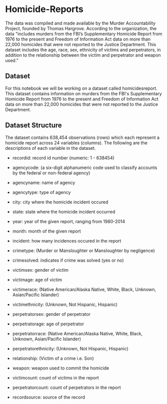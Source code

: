 # Homicide-Reports
The data was compiled and made available by the Murder Accountability Project, founded by Thomas Hargrove. According to the organization, the data "includes murders from the FBI’s Supplementary Homicide Report from 1976 to the present and Freedom of Information Act data on more than 22,000 homicides that were not reported to the Justice Department. This dataset includes the age, race, sex, ethnicity of victims and perpetrators, in addition to the relationship between the victim and perpetrator and weapon used.”

## Dataset
For this notebook we will be working on a dataset called homicidesreport. This dataset contains information on murders from the FBI's Supplementary Homicide Report from 1976 to the present and Freedom of Information Act data on more than 22,000 homicides that were not reported to the Justice Department.

## Dataset Structure

The dataset contains 638,454 observations (rows) which each represent a homicide report across 24 variables (columns). The following are the descriptions of each variable in the dataset.

- recordid: record id number (numeric: 1 - 638454)

- agencycode: (a six-digit alphanumeric code used to classify accounts by the federal or non-federal agency) 

- agencyname: name of agency
- agencytype: type of agency 

- city: city where the homicide incident occured 
- state: state where the homicide incident occurred 
- year: year of the given report, ranging from 1980-2014
- month: month of the given report
- incident: how many incidences occured in the report
- crimetype:  (Murder or Mansloughter or Mansloughter by negligence)
- crimesolved: indicates if crime was solved (yes or no)
- victimsex: gender of victim
- victimage: age of victim
- victimerace:  (Native American/Alaska Native, White, Black, Unknown, Asian/Pacific Islander)
- victimethnicity:  (Unknown, Not Hispanic, Hispanic)
- perpetratorsex: gender of perpetrator
- perpetratorage: age of perpetrator
- perpetratorrace:  (Native American/Alaska Native, White, Black, Unknown, Asian/Pacific Islander)
- perpetratorethnicity: (Unknown, Not Hispanic, Hispanic)
- relationship:  (Victim of a crime i.e. Son)
- weapon: weapon used to commit the homicide 
- victimcount: count of victims in the report
- perpetratorcount: count of perpetrators in the report
- recordsource: source of the record
